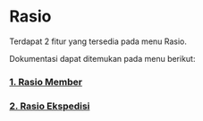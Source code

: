 # Rasio

Terdapat 2 fitur yang tersedia pada menu Rasio.

Dokumentasi dapat ditemukan pada menu berikut:

### [1. Rasio Member](/rasio/rasio-member/)

### [2. Rasio Ekspedisi](/rasio/rasio-ekspedisi/)
